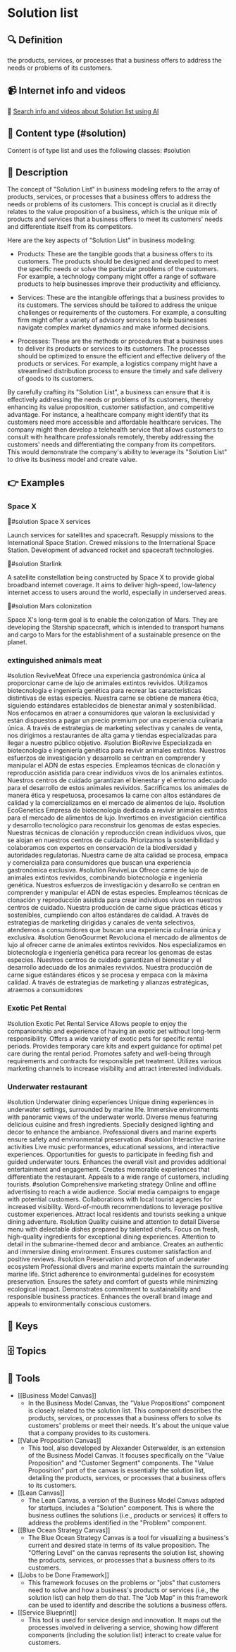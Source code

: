 
# Solution list


## 🔍 Definition
the products, services, or processes that a business offers to address the needs or problems of its customers.


## 📹 Internet info and videos
🤖 [Search info and videos about Solution list using AI](https://www.perplexity.ai/search?q=videos+about+Solution+list:+the+products,+services,+or+processes+that+a+business+offers+to+address+the+needs+or+problems+of+its+customers.
)


## 📰 Content type (#solution)
Content is of type list and uses the following classes: #solution


## 📖 Description
  The concept of "Solution List" in business modeling refers to the array of products, services, or processes that a business offers to address the needs or problems of its customers. This concept is crucial as it directly relates to the value proposition of a business, which is the unique mix of products and services that a business offers to meet its customers' needs and differentiate itself from its competitors.
  
  Here are the key aspects of "Solution List" in business modeling:
  
  - Products: These are the tangible goods that a business offers to its customers. The products should be designed and developed to meet the specific needs or solve the particular problems of the customers. For example, a technology company might offer a range of software products to help businesses improve their productivity and efficiency.
  
  - Services: These are the intangible offerings that a business provides to its customers. The services should be tailored to address the unique challenges or requirements of the customers. For example, a consulting firm might offer a variety of advisory services to help businesses navigate complex market dynamics and make informed decisions.
  
  - Processes: These are the methods or procedures that a business uses to deliver its products or services to its customers. The processes should be optimized to ensure the efficient and effective delivery of the products or services. For example, a logistics company might have a streamlined distribution process to ensure the timely and safe delivery of goods to its customers.
  
  By carefully crafting its "Solution List", a business can ensure that it is effectively addressing the needs or problems of its customers, thereby enhancing its value proposition, customer satisfaction, and competitive advantage. For instance, a healthcare company might identify that its customers need more accessible and affordable healthcare services. The company might then develop a telehealth service that allows customers to consult with healthcare professionals remotely, thereby addressing the customers' needs and differentiating the company from its competitors. This would demonstrate the company's ability to leverage its "Solution List" to drive its business model and create value.


## 👉 Examples
  ### Space X
  💊#solution Space X services
  
  Launch services for satellites and spacecraft. Resupply missions to the International Space Station. Crewed missions to the International Space Station. Development of advanced rocket and spacecraft technologies.
  
  💊#solution Starlink
  
  A satellite constellation being constructed by Space X to provide global broadband internet coverage. It aims to deliver high-speed, low-latency internet access to users around the world, especially in underserved areas.
  
  💊#solution Mars colonization
  
  Space X's long-term goal is to enable the colonization of Mars. They are developing the Starship spacecraft, which is intended to transport humans and cargo to Mars for the establishment of a sustainable presence on the planet.
  
  ### 
  
  ### extinguished animals meat
  #solution ReviveMeat
  	Ofrece una experiencia gastronómica única al proporcionar carne de lujo de animales extintos revividos.
  	Utilizamos biotecnología e ingeniería genética para recrear las características distintivas de estas especies.
  	Nuestra carne se obtiene de manera ética, siguiendo estándares establecidos de bienestar animal y sostenibilidad.
  	Nos enfocamos en atraer a consumidores que valoran la exclusividad y están dispuestos a pagar un precio premium por una experiencia culinaria única.
  	A través de estrategias de marketing selectivas y canales de venta, nos dirigimos a restaurantes de alta gama y tiendas especializadas para llegar a nuestro público objetivo.
  #solution BioRevive
  	Especializada en biotecnología e ingeniería genética para revivir animales extintos.
  	Nuestros esfuerzos de investigación y desarrollo se centran en comprender y manipular el ADN de estas especies.
  	Empleamos técnicas de clonación y reproducción asistida para crear individuos vivos de los animales extintos.
  	Nuestros centros de cuidado garantizan el bienestar y el entorno adecuado para el desarrollo de estos animales revividos.
  	Sacrificamos los animales de manera ética y respetuosa, procesamos la carne con altos estándares de calidad y la comercializamos en el mercado de alimentos de lujo.
  #solution EcoGenetics
  	Empresa de biotecnología dedicada a revivir animales extintos para el mercado de alimentos de lujo.
  	Invertimos en investigación científica y desarrollo tecnológico para reconstruir los genomas de estas especies.
  	Nuestras técnicas de clonación y reproducción crean individuos vivos, que se alojan en nuestros centros de cuidado.
  	Priorizamos la sostenibilidad y colaboramos con expertos en conservación de la biodiversidad y autoridades regulatorias.
  	Nuestra carne de alta calidad se procesa, empaca y comercializa para consumidores que buscan una experiencia gastronómica exclusiva.
  #solution ReviveLux
  	Ofrece carne de lujo de animales extintos revividos, combinando biotecnología e ingeniería genética.
  	Nuestros esfuerzos de investigación y desarrollo se centran en comprender y manipular el ADN de estas especies.
  	Empleamos técnicas de clonación y reproducción asistida para crear individuos vivos en nuestros centros de cuidado.
  	Nuestra producción de carne sigue prácticas éticas y sostenibles, cumpliendo con altos estándares de calidad.
  	A través de estrategias de marketing dirigidas y canales de venta selectivos, atendemos a consumidores que buscan una experiencia culinaria única y exclusiva.
  #solution GenoGourmet
  	Revoluciona el mercado de alimentos de lujo al ofrecer carne de animales extintos revividos.
  	Nos especializamos en biotecnología e ingeniería genética para recrear los genomas de estas especies.
  	Nuestros centros de cuidado garantizan el bienestar y el desarrollo adecuado de los animales revividos.
  	Nuestra producción de carne sigue estándares éticos y se procesa y empaca con la máxima calidad.
  	A través de estrategias de marketing y alianzas estratégicas, atraemos a consumidores
  ### Exotic Pet Rental
  #solution Exotic Pet Rental Service
  	Allows people to enjoy the companionship and experience of having an exotic pet without long-term responsibility.
  	Offers a wide variety of exotic pets for specific rental periods.
  	Provides temporary care kits and expert guidance for optimal pet care during the rental period.
  	Promotes safety and well-being through requirements and contracts for responsible pet treatment.
  	Utilizes various marketing channels to increase visibility and attract interested individuals.
  ### Underwater restaurant
  #solution Underwater dining experiences
  	Unique dining experiences in underwater settings, surrounded by marine life.
  	Immersive environments with panoramic views of the underwater world.
  	Diverse menus featuring delicious cuisine and fresh ingredients.
  	Specially designed lighting and decor to enhance the ambiance.
  	Professional divers and marine experts ensure safety and environmental preservation.
  #solution Interactive marine activities
  	Live music performances, educational sessions, and interactive experiences.
  	Opportunities for guests to participate in feeding fish and guided underwater tours.
  	Enhances the overall visit and provides additional entertainment and engagement.
  	Creates memorable experiences that differentiate the restaurant.
  	Appeals to a wide range of customers, including tourists.
  #solution Comprehensive marketing strategy
  	Online and offline advertising to reach a wide audience.
  	Social media campaigns to engage with potential customers.
  	Collaborations with local tourist agencies for increased visibility.
  	Word-of-mouth recommendations to leverage positive customer experiences.
  	Attract local residents and tourists seeking a unique dining adventure.
  #solution Quality cuisine and attention to detail
  	Diverse menu with delectable dishes prepared by talented chefs.
  	Focus on fresh, high-quality ingredients for exceptional dining experiences.
  	Attention to detail in the submarine-themed decor and ambiance.
  	Creates an authentic and immersive dining environment.
  	Ensures customer satisfaction and positive reviews.
  #solution Preservation and protection of underwater ecosystem
  	Professional divers and marine experts maintain the surrounding marine life.
  	Strict adherence to environmental guidelines for ecosystem preservation.
  	Ensures the safety and comfort of guests while minimizing ecological impact.
  	Demonstrates commitment to sustainability and responsible business practices.
  	Enhances the overall brand image and appeals to environmentally conscious customers.


## 🔑 Keys
  


## 🗄️ Topics
  


## 🧰 Tools
  - [[Business Model Canvas]]
    - In the Business Model Canvas, the "Value Propositions" component is closely related to the solution list. This component describes the products, services, or processes that a business offers to solve its customers' problems or meet their needs. It's about the unique value that a company provides to its customers.
  - [[Value Proposition Canvas]]
    - This tool, also developed by Alexander Osterwalder, is an extension of the Business Model Canvas. It focuses specifically on the "Value Proposition" and "Customer Segment" components. The "Value Proposition" part of the canvas is essentially the solution list, detailing the products, services, or processes that a business offers to its customers.
  - [[Lean Canvas]]
    - The Lean Canvas, a version of the Business Model Canvas adapted for startups, includes a "Solution" component. This is where the business outlines the solutions (i.e., products or services) it offers to address the problems identified in the "Problem" component.
  - [[Blue Ocean Strategy Canvas]]
    - The Blue Ocean Strategy Canvas is a tool for visualizing a business's current and desired state in terms of its value proposition. The "Offering Level" on the canvas represents the solution list, showing the products, services, or processes that a business offers to its customers.
  - [[Jobs to be Done Framework]]
    - This framework focuses on the problems or "jobs" that customers need to solve and how a business's products or services (i.e., the solution list) can help them do that. The "Job Map" in this framework can be used to identify and describe the solutions a business offers.
  - [[Service Blueprint]]
    - This tool is used for service design and innovation. It maps out the processes involved in delivering a service, showing how different components (including the solution list) interact to create value for customers.
